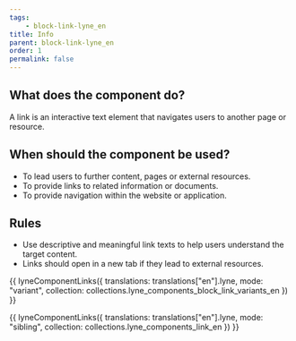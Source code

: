 ```yaml
---
tags: 
    - block-link-lyne_en
title: Info
parent: block-link-lyne_en
order: 1
permalink: false
---
```


## What does the component do?
A link is an interactive text element that navigates users to another page or resource.

## When should the component be used?
* To lead users to further content, pages or external resources.
* To provide links to related information or documents.
* To provide navigation within the website or application.

## Rules
* Use descriptive and meaningful link texts to help users understand the target content.
* Links should open in a new tab if they lead to external resources.

{{ lyneComponentLinks({
  translations: translations["en"].lyne,
  mode: "variant",
  collection: collections.lyne_components_block_link_variants_en
}) }}

{{ lyneComponentLinks({
  translations: translations["en"].lyne,
  mode: "sibling",
  collection: collections.lyne_components_link_en
}) }}